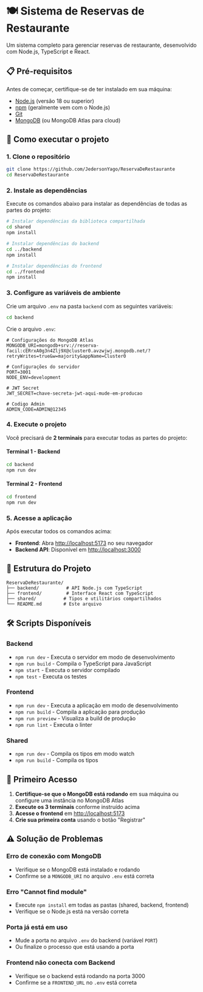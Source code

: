 # 🍽️ Sistema de Reservas de Restaurante

Um sistema completo para gerenciar reservas de restaurante, desenvolvido com Node.js, TypeScript e React.

## 📋 Pré-requisitos

Antes de começar, certifique-se de ter instalado em sua máquina:

- [Node.js](https://nodejs.org/) (versão 18 ou superior)
- [npm](https://www.npmjs.com/) (geralmente vem com o Node.js)
- [Git](https://git-scm.com/)
- [MongoDB](https://www.mongodb.com/try/download/community) (ou MongoDB Atlas para cloud)

## 🚀 Como executar o projeto

### 1. Clone o repositório

```bash
git clone https://github.com/JedersonYago/ReservaDeRestaurante
cd ReservaDeRestaurante
```

### 2. Instale as dependências

Execute os comandos abaixo para instalar as dependências de todas as partes do projeto:

```bash
# Instalar dependências da biblioteca compartilhada
cd shared
npm install

# Instalar dependências do backend
cd ../backend
npm install

# Instalar dependências do frontend
cd ../frontend
npm install
```

### 3. Configure as variáveis de ambiente

Crie um arquivo `.env` na pasta `backend` com as seguintes variáveis:

```bash
cd backend
```

Crie o arquivo `.env`:

```env
# Configurações do MongoDB Atlas
MONGODB_URI=mongodb+srv://reserva-facil:cERrxA0g3n4Zlj9X@cluster0.avzwjwj.mongodb.net/?retryWrites=true&w=majority&appName=Cluster0

# Configurações do servidor
PORT=3001
NODE_ENV=development

# JWT Secret
JWT_SECRET=chave-secreta-jwt-aqui-mude-em-producao

# Codigo Admin
ADMIN_CODE=ADMIN@12345
```

### 4. Execute o projeto

Você precisará de **2 terminais** para executar todas as partes do projeto:

#### Terminal 1 - Backend

```bash
cd backend
npm run dev
```

#### Terminal 2 - Frontend

```bash
cd frontend
npm run dev
```

### 5. Acesse a aplicação

Após executar todos os comandos acima:

- **Frontend**: Abra [http://localhost:5173](http://localhost:5173) no seu navegador
- **Backend API**: Disponível em [http://localhost:3000](http://localhost:3000)

## 📁 Estrutura do Projeto

```
ReservaDeRestaurante/
├── backend/          # API Node.js com TypeScript
├── frontend/         # Interface React com TypeScript
├── shared/          # Tipos e utilitários compartilhados
└── README.md        # Este arquivo
```

## 🛠️ Scripts Disponíveis

### Backend

- `npm run dev` - Executa o servidor em modo de desenvolvimento
- `npm run build` - Compila o TypeScript para JavaScript
- `npm start` - Executa o servidor compilado
- `npm test` - Executa os testes

### Frontend

- `npm run dev` - Executa a aplicação em modo de desenvolvimento
- `npm run build` - Compila a aplicação para produção
- `npm run preview` - Visualiza a build de produção
- `npm run lint` - Executa o linter

### Shared

- `npm run dev` - Compila os tipos em modo watch
- `npm run build` - Compila os tipos

## 🎯 Primeiro Acesso

1. **Certifique-se que o MongoDB está rodando** em sua máquina ou configure uma instância no MongoDB Atlas
2. **Execute os 3 terminais** conforme instruído acima
3. **Acesse o frontend** em [http://localhost:5173](http://localhost:5173)
4. **Crie sua primeira conta** usando o botão "Registrar"

## ⚠️ Solução de Problemas

### Erro de conexão com MongoDB

- Verifique se o MongoDB está instalado e rodando
- Confirme se a `MONGODB_URI` no arquivo `.env` está correta

### Erro "Cannot find module"

- Execute `npm install` em todas as pastas (shared, backend, frontend)
- Verifique se o Node.js está na versão correta

### Porta já está em uso

- Mude a porta no arquivo `.env` do backend (variável `PORT`)
- Ou finalize o processo que está usando a porta

### Frontend não conecta com Backend

- Verifique se o backend está rodando na porta 3000
- Confirme se a `FRONTEND_URL` no `.env` está correta
